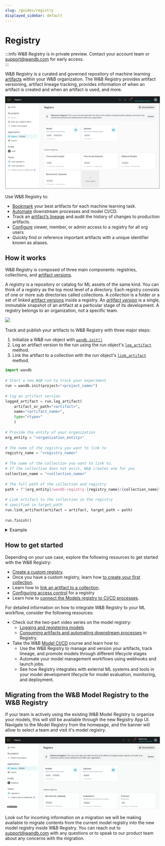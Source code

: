 ```yaml
---
slug: /guides/registry
displayed_sidebar: default
---
```


# Registry

:::info
W&B Registry is in private preview. Contact your account team or support@wandb.com for early access.  
:::

W&B Registry is a curated and governed repository of machine learning [artifacts](../artifacts/intro.md) within your W&B organization. The W&B Registry provides artifact versioning, artifact lineage tracking, provides information of when an artifact is created and when an artifact is used, and more.

![](/images/registry/registry_landing_page.png)

Use W&B Registry to:

- [Bookmark](./link_version.md) your best artifacts for each machine learning task.
- [Automate](../model_registry/model-registry-automations.md) downstream processes and model CI/CD.
- Track an [artifact’s lineage](../model_registry/model-lineage.md) and audit the history of changes to production artifacts.
- [Configure](./configure_registry.md) viewer, member, or admin access to a registry for all org users
- Quickly find or reference important artifacts with a unique identifier known as aliases.

## How it works
W&B Registry is composed of three main components: registries, collections, and [artifact versions](../artifacts/create-a-new-artifact-version.md).

A *registry* is a repository or catalog for ML assets of the same kind. You can think of a registry as the top most level of a directory. Each registry consists of one or more sub directories called collections. A *collection* is a folder or a set of linked [artifact versions](../artifacts/create-a-new-artifact-version.md) inside a registry. An [*artifact version*](../artifacts/create-a-new-artifact-version.md) is a single, immutable snapshot of an artifact at a particular stage of its development.  A registry belongs to an organization, not a specific team.

![](/images/registry/registry_diagram_homepage.png)


<!-- Bookmark the most relevant and valuable artifact version by linking it to a registry (see line 18). -->

Track and publish your artifacts to W&B Registry with three major steps:

1. Initialize a W&B run object with [`wandb.init()`](../../ref/python/init.md)
2. Log an artifact version to the run using the run object's [`log_artifact`](../../ref/python/run.md#log_artifact) method.
3. Link the artifact to a collection with the run object's [`link_artifact`](../../ref/python/run.md#link_artifact) method. 

```python showLineNumbers
import wandb

# Start a new W&B run to track your experiment
run = wandb.init(project="<project_name>") 

# log an artifact version 
logged_artifact = run.log_artifact(
    artifact_or_path="<artifact>", 
    name="<artifact_name>", 
    type="<type>"
    )

# Provide the entity of your organization
org_entity = "<organization_entity>"

# The name of the registry you want to link to
registry_name = "<registry_name>"

# The name of the collection you want to link to. 
# If the collection does not exist, W&B creates one for you
collection_name = "<collection_name>"

# The full path of the collection and registry
path = f"{org_entity}/wandb-registry-{registry_name}/{collection_name}"

# Link artifact to the collection in the registry 
# specified in target_path
run.link_artifact(artifact = artifact, target_path = path)

run.finish()
```



<details>
<summary>Example</summary>

The proceeding code sample logs and link a simulated model file called `my_model.txt` to the Model registry. 

1. First, initialize a run. The run, and the artifacts logged to it, appear in a project called "registry_quickstart". 
2. For demonstrative purposes, simulate logging model metrics that occur during a training run.
3. For demonstrative purposes, create a mock model file.
4. Next, log the simulated model file to the run as an artifact called "gemma-finetuned-3twsov9e". Note that, because we link the artifact to the Model registry (see next step), we specify `"model"` as the artifact's type (`type="model"`).
5. Lastly, link the artifact to a registry called "quickstart-collection" within the Models registry. Ensure to provide the entity of your organization for the `org_entity` variable.

Copy and paste the proceeding code snippet into a Jupyter notebook or Python script:


```python showLineNumbers
import wandb
import random

# Start a new W&B run to track your experiment
run = wandb.init(project="registry_quickstart") 

# Simulate logging model metrics
run.log({"acc": random.random()})

# Create a pseudo model file
with open("my_model.txt", "w") as f:
   f.write("Model: " + str(random.random()))

# log an artifact version 
logged_artifact = run.log_artifact(
    artifact_or_path="./my_model.txt", 
    name="gemma-finetuned-3twsov9e", 
    type="model"
    )

# Provide the name of your organization
org_entity = "<organization_entity>"

# The name of the registry
registry = "model"

# The name of the collection
collection = "quickstart-collection"

# link the model to the predefined core Models registry 
run.link_artifact(
    artifact=logged_artifact, 
    target_path=f"{org_entity}/wandb-registry-{registry}/registry-{collection}"
    )

run.finish()
```

Once the code completes, your notebook or terminal will provide links to the W&B App UI where you can view your project or run.

</details>





## How to get started

Depending on your use case, explore the following resources to get started with the W&B Registry:

* [Create a custom registry](./create_registry.md).
* Once you have a custom registry, learn how [to create your first collection](./create_collection.md).
* Learn how to [link an artifact to a collection](./link_version.md).
* [Configuring access control](./configure_registry.md) for a registry
* Learn how to [connect the Models registry to CI/CD processes](../model_registry/model-registry-automations.md).

For detailed information on how to integrate W&B Registry to your ML workflow, consider the following resources:

- Check out the two-part video series on the model registry:
    - [Logging and registering models](https://www.youtube.com/watch?si=MV7nc6v-pYwDyS-3&v=ZYipBwBeSKE&feature=youtu.be)
    - [Consuming artifacts and automating downstream processes](https://www.youtube.com/watch?v=8PFCrDSeHzw) in Registry.
- Take the W&B [Model CI/CD](https://www.wandb.courses/courses/enterprise-model-management) course and learn how to:
    - Use the W&B Registry to manage and version your artifacts, track lineage, and promote models through different lifecycle stages
    - Automate your model management workflows using webhooks and launch jobs.
    - See how Registry integrates with external ML systems and tools in your model development lifecycle for model evaluation, monitoring, and deployment.

## Migrating from the W&B Model Registry to the W&B Registry

If your team is actively using the existing W&B Model Registry to organize your models, this will still be available through the new Registry App UI. Navigate to the Model Registry from the homepage, and the banner will allow to select a team and visit it's model registry.

![](/images/registry/nav_to_old_model_reg.gif)

Look out for incoming information on a migration we will be making available to migrate contents from the current model registry into the new model registry inside W&B Registry. You can reach out to support@wandb.com with any questions or to speak to our product team about any concerns with the migration.

 
